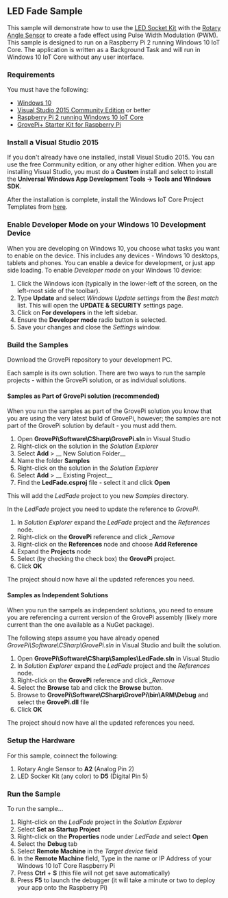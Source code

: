 ## **LED Fade Sample**
This sample will demonstrate how to use the [LED Socket Kit](http://www.seeedstudio.com/wiki/Grove_-_LED_Socket_Kit) with the [Rotary Angle Sensor](http://www.seeedstudio.com/wiki/Grove_-_Rotary_Angle_Sensor) to create a fade effect using Pulse Width Modulation (PWM). This sample is designed to run on a Raspberry Pi 2 running Windows 10 IoT Core. The application is written as a Background Task and will run in Windows 10 IoT Core without any user interface.

### Requirements
You must have the following:

- [Windows 10](https://www.microsoft.com/windows/)
- [Visual Studio 2015 Community Edition](https://www.visualstudio.com/) or better
- [Raspberry Pi 2 running Windows 10 IoT Core](http://ms-iot.github.io/content/en-US/win10/RPI.htm)
- [GrovePi+ Starter Kit for Raspberry Pi](http://www.dexterindustries.com/grovepi-starter-kit/)

### Install a Visual Studio 2015
If you don't already have one installed, install Visual Studio 2015. You can use the free Community edition, or any other higher edition. When you are installing Visual Studio, you must do a __Custom__ install and select to install the __Universal Windows App Development Tools -> Tools and Windows SDK__. 

After the installation is complete, install the Windows IoT Core Project Templates from [here](https://visualstudiogallery.msdn.microsoft.com/55b357e1-a533-43ad-82a5-a88ac4b01dec).

### Enable Developer Mode on your Windows 10 Development Device
When you are developing on Windows 10, you choose what tasks you want to enable on the device. This includes any devices - Windows 10 desktops, tablets and phones. You can enable a device for development, or just app side loading. To enable _Developer mode_ on your Windows 10 device:

1. Click the Windows icon (typically in the lower-left of the screen, on the left-most side of the toolbar). 
2. Type __Update__ and select _Windows Update settings_ from the _Best match_ list. This will open the __UPDATE & SECURITY__ settings page. 
3. Click on __For developers__ in the left sidebar.
4. Ensure the __Developer mode__ radio button is selected.
5. Save your changes and close the _Settings_ window.  

### Build the Samples
Download the GrovePi repository to your development PC.

Each sample is its own solution. There are two ways to run the sample projects - within the GrovePi solution, or as individual solutions.

#### Samples as Part of GrovePi solution (recommended)
When you run the samples as part of the GrovePi solution you know that you are using the very latest build of GrovePi, however; the samples are not part of the GrovePi solution by default - you must add them.

1. Open __GrovePi\Software\CSharp\GrovePi.sln__ in Visual Studio
2. Right-click on the solution in the _Solution Explorer_
3. Select __Add__ > __ New Solution Folder__
4. Name the folder __Samples__
5. Right-click on the solution in the _Solution Explorer_
6. Select __Add__ > __ Existing Project__
7. Find the __LedFade.csproj__ file - select it and click __Open__

This will add the _LedFade_ project to you new _Samples_ directory.

In the _LedFade_ project you need to update the reference to _GrovePi_.

1. In _Solution Explorer_ expand the _LedFade_ project and the _References_ node.
2. Right-click on the __GrovePi__ reference and click __Remove_
3. Right-click on the __References__ node and choose __Add Reference__
4. Expand the __Projects__ node
5. Select (by checking the check box) the __GrovePi__ project.
6. Click __OK__

The project should now have all the updated references you need. 

#### Samples as Independent Solutions
When you run the sampels as independent solutions, you need to ensure you are referencing a current version of the GrovePi assembly (likely more current than the one available as a NuGet package). 

The following steps assume you have already opened _GrovePi\Software\CSharp\GrovePi.sln_ in Visual Studio and built the solution.

1. Open __GrovePi\Software\CSharp\Samples\LedFade.sln__ in Visual Studio
2. In _Solution Explorer_ expand the _LedFade_ project and the _References_ node.
3. Right-click on the __GrovePi__ reference and click __Remove_
4. Select the __Browse__ tab and click the __Browse__ button.
5. Browse to __GrovePi\Software\CSharp\GrovePi\bin\ARM\Debug__ and select the __GrovePi.dll__ file
6. Click __OK__

The project should now have all the updated references you need. 

### Setup the Hardware
For this sample, coinnect the following:

1. Rotary Angle Sensor to __A2__ (Analog Pin 2)
2. LED Socker Kit (any color) to __D5__ (Digital Pin 5)

### Run the Sample
To run the sample... 

1. Right-click on the _LedFade_ project in the _Solution Explorer_
2. Select __Set as Startup Project__
3. Right-click on the __Properties__ node under _LedFade_ and select __Open__
4. Select the __Debug__ tab
5. Select __Remote Machine__ in the _Target device_ field
6. In the __Remote Machine__ field, Type in the name or IP Address of your Windows 10 IoT Core Raspberry Pi
7. Press __Ctrl__ + __S__ (this file will not get save automatically)
8. Press __F5__ to launch the debugger (it will take a minute or two to deploy your app onto the Raspberry Pi)
